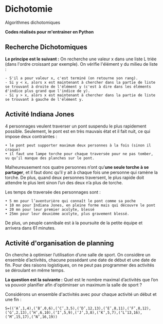 # Dichotomie
Algorithmes dichotomiques

**Codes réalisés pour m'entrainer en Python**

## Recherche Dichotomiques

**Le principe est le suivant :**
On recherche une valeur x dans une liste L triée (dans l'ordre croissant par exemple).
On vérifie l'élément y du milieu de liste :
```
- S'il a pour valeur x, c'est terminé (on retourne son rang).
- Si y < x, alors x est maintenant à chercher dans la partie de liste se trouvant à droite de l'élément y (c'est à dire dans les éléments d'indice plus grand que l'indice de y).
- Si y > x, alors x est maintenant à chercher dans la partie de liste se trouvant à gauche de l'élément y.
```

## Activité Indiana Jones

4 personnages veulent traverser un pont suspendu le plus rapidement
possible. Seulement, le pont est en très mauvais état et
il fait nuit, ce qui impose deux contraintes :

```
• le pont peut supporter maximum deux personnes à la fois (sinon il craque)
• il faut une lampe torche pour chaque traversée pour ne pas tomber, vu qu’il manque des planches sur le pont.
```

Malheureusement nos quatre personnes n’ont qu’**une seule torche à se partager**, et il faut donc qu’il y ait à chaque fois une personne qui ramène la torche. De plus, quand deux personnes traversent, le plus rapide doit attendre le plus lent sinon l’un des deux n’a plus de torche.

Les temps de traversée des personnages sont :

```
• 5 mn pour l’aventurière qui connaît le pont comme sa poche
• 10 mn pour Indiana Jones, en pleine forme mais qui découvre le pont
• 20 mn pour leur premier acolyte, blessé
• 25mn pour leur deuxième acolyte, plus gravement blessé.
```

De plus, un peuple cannibale est à la poursuite de la petite équipe et arrivera dans 61 minutes.

## Activité d'organisation de planning

On cherche à optimiser l’utilisation d’une salle de sport. On considère un ensemble d’activités, chacune possédant une date de début et une date de fin. Pour des raisons logistiques, on ne peut pas programmer des activités se déroulant en même temps.

**La question est la suivante :** Quel est le nombre maximal d’activités que l’on va pouvoir planifier afin d'optiminser un maximum la salle de sport ?

Considérons un ensemble d'activités avec pour chaque activité un début et une fin :
```
S=((‘A’,1,4),(‘B’,0,6),(‘C’,3,5),(‘D’,12,13),(‘E’,8,11),(‘F’,8,12),(‘G’,2,13),(‘H’,6,10),(‘I’,5,9),(‘J’,3,8),(‘K’,5,7),(‘L’13,16),(‘M’,15,17),(‘N’,16,19))
```
